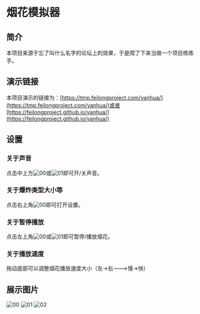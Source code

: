 # 烟花模拟器
## 简介
本项目来源于忘了叫什么名字的论坛上的效果，于是爬了下来当做一个项目练练手。
## 演示链接
本项目演示的链接为：[https://tmp.feilongproject.com/yanhua/](https://tmp.feilongproject.com/yanhua/)或者[https://feilongproject.github.io/yanhua/](https://feilongproject.github.io/yanhua/)
## 设置
### 关于声音
点击中上方![00](https://i.loli.net/2020/01/26/CBrwbDOaFRVS6ud.jpg)或![01](https://i.loli.net/2020/01/26/2VuLszjgJIKnDFC.jpg)即可开/关声音。
### 关于爆炸类型大小等
点击右上角![00](https://i.loli.net/2020/01/26/bwiZyIcAzRjtokE.jpg)即可打开设置。
### 关于暂停播放
点击左上角![00](https://i.loli.net/2020/01/26/h1ctuRrZvKkB3i2.jpg)或![01](https://i.loli.net/2020/01/26/AEIdKY241SvwcTz.jpg)即可暂停/播放烟花。
### 关于播放速度
拖动底部可以调整烟花播放速度大小（左→右--->慢→快）
## 展示图片
![00](https://i.loli.net/2020/01/26/gWchIvxO2PR75Vk.jpg)
![01](https://i.loli.net/2020/01/26/qhUZ6eEBpJaTI1Q.jpg)
![02](https://i.loli.net/2020/01/26/EAZqQK7c61ziojS.jpg)


